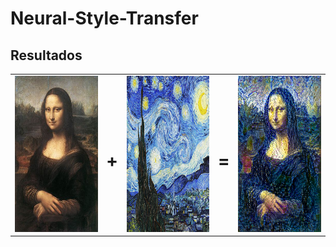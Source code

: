 # Neural-Style-Transfer

## Resultados

<table>
  <tr>
    <td><img src="https://github.com/WilliamGaggiotti/Neural-Style-Transfer/blob/main/style_images/van_gogh/mona_lisa_noche_estrellada/mona_lisa.jpg" width="250"       height="250" /> </td>
    <td><h1>+</h1></td>
    <td><img src="https://github.com/WilliamGaggiotti/Neural-Style-Transfer/blob/main/style_images/van_gogh/noche_estrellada.jpeg" width="250" height="250" /></td>
    <td><h1>=</h1></td>
    <td><img src="https://github.com/WilliamGaggiotti/Neural-Style-Transfer/blob/main/style_images/van_gogh/mona_lisa_noche_estrellada/generated/william2_van_gogh_at_iteration_3900.png" width="250" height="250" /></td>
  </tr>
 </table>
